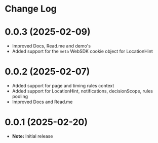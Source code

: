 # Change Log

# 0.0.3 (2025-02-09)
- Improved Docs, Read.me and demo's
- Added support for the `meta` WebSDK cookie object for LocationHint

# 0.0.2 (2025-02-07)
- Added support for page and timing rules context 
- Added support for LocationHint, notifications, decisionScope, rules pooling
- Improved Docs and Read.me

# 0.0.1 (2025-02-20)

- **Note:** Initial release  